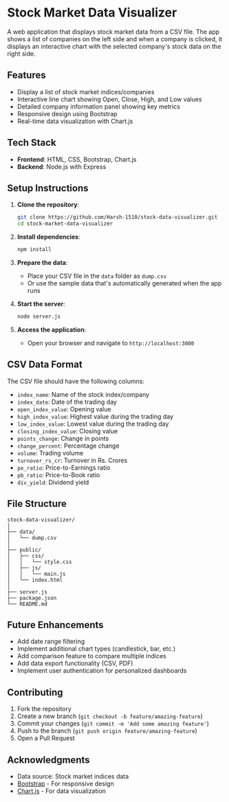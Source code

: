 # Stock Market Data Visualizer

A web application that displays stock market data from a CSV file. The app shows a list of companies on the left side and when a company is clicked, it displays an interactive chart with the selected company's stock data on the right side.

## Features

- Display a list of stock market indices/companies
- Interactive line chart showing Open, Close, High, and Low values
- Detailed company information panel showing key metrics
- Responsive design using Bootstrap
- Real-time data visualization with Chart.js

## Tech Stack

- **Frontend**: HTML, CSS, Bootstrap, Chart.js
- **Backend**: Node.js with Express

## Setup Instructions

1. **Clone the repository**:
   ```bash
   git clone https://github.com/Harsh-1510/stock-data-visualizer.git
   cd stock-market-data-visualizer
   ```

2. **Install dependencies**:
   ```bash
   npm install
   ```

3. **Prepare the data**:
   - Place your CSV file in the `data` folder as `dump.csv`
   - Or use the sample data that's automatically generated when the app runs

4. **Start the server**:
   ```bash
   node server.js
   ```

5. **Access the application**:
   - Open your browser and navigate to `http://localhost:3000`

## CSV Data Format

The CSV file should have the following columns:
- `index_name`: Name of the stock index/company
- `index_date`: Date of the trading day
- `open_index_value`: Opening value
- `high_index_value`: Highest value during the trading day
- `low_index_value`: Lowest value during the trading day
- `closing_index_value`: Closing value
- `points_change`: Change in points
- `change_percent`: Percentage change
- `volume`: Trading volume
- `turnover_rs_cr`: Turnover in Rs. Crores
- `pe_ratio`: Price-to-Earnings ratio
- `pb_ratio`: Price-to-Book ratio
- `div_yield`: Dividend yield

## File Structure

```
stock-data-visualizer/
│
├── data/
│   └── dump.csv
│
├── public/
│   ├── css/
│   │   └── style.css
│   ├── js/
│   │   └── main.js
│   └── index.html
│
├── server.js
├── package.json
└── README.md
```

## Future Enhancements

- Add date range filtering
- Implement additional chart types (candlestick, bar, etc.)
- Add comparison feature to compare multiple indices
- Add data export functionality (CSV, PDF)
- Implement user authentication for personalized dashboards

## Contributing

1. Fork the repository
2. Create a new branch (`git checkout -b feature/amazing-feature`)
3. Commit your changes (`git commit -m 'Add some amazing feature'`)
4. Push to the branch (`git push origin feature/amazing-feature`)
5. Open a Pull Request

## Acknowledgments

- Data source: Stock market indices data
- [Bootstrap](https://getbootstrap.com/) - For responsive design
- [Chart.js](https://www.chartjs.org/) - For data visualization
